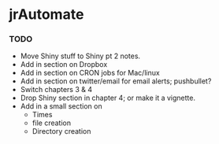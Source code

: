 # jrAutomate

### TODO

  * Move Shiny stuff to Shiny pt 2 notes.
  * Add in section on Dropbox 
  * Add in section on CRON jobs for Mac/linux
  * Add in section on twitter/email for email alerts; pushbullet?
  * Switch chapters 3 & 4
  * Drop Shiny section in chapter 4; or make it a vignette.
  * Add in a small section on 
    * Times
    * file creation
    * Directory creation
    
